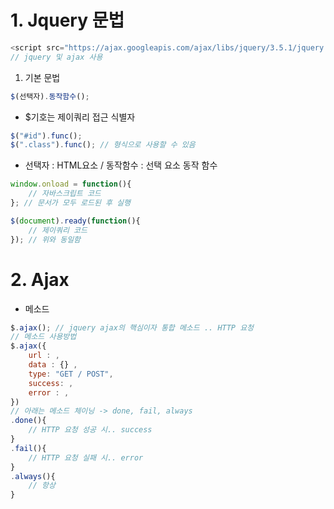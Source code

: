 <h1>1. Jquery 문법</h1>

```js
<script src="https://ajax.googleapis.com/ajax/libs/jquery/3.5.1/jquery.min.js"></script>
// jquery 및 ajax 사용
```

1) 기본 문법 

```js
$(선택자).동작함수();
```
- $기호는 제이쿼리 접근 식별자 

```js
$("#id").func();
$(".class").func(); // 형식으로 사용할 수 있음
```

- 선택자 : HTML요소 / 동작함수 : 선택 요소 동작 함수

```js
window.onload = function(){
    // 자바스크립트 코드
}; // 문서가 모두 로드된 후 실행

$(document).ready(function(){
    // 제이쿼리 코드
}); // 위와 동일함
```
<h1>2. Ajax</h1>

- 메소드

```js
$.ajax(); // jquery ajax의 핵심이자 통합 메소드 .. HTTP 요청
// 메소드 사용방법
$.ajax({
    url : ,
    data : {} ,
    type: "GET / POST",
    success: ,
    error : ,
})
// 아래는 메소드 체이닝 -> done, fail, always
.done(){
    // HTTP 요청 성공 시.. success
}
.fail(){
    // HTTP 요청 실패 시.. error
}
.always(){
    // 항상
}
```

